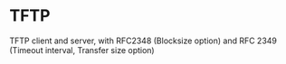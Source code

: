 # TFTP
TFTP client and server, with RFC2348 (Blocksize option) and RFC 2349 (Timeout interval, Transfer size option)
